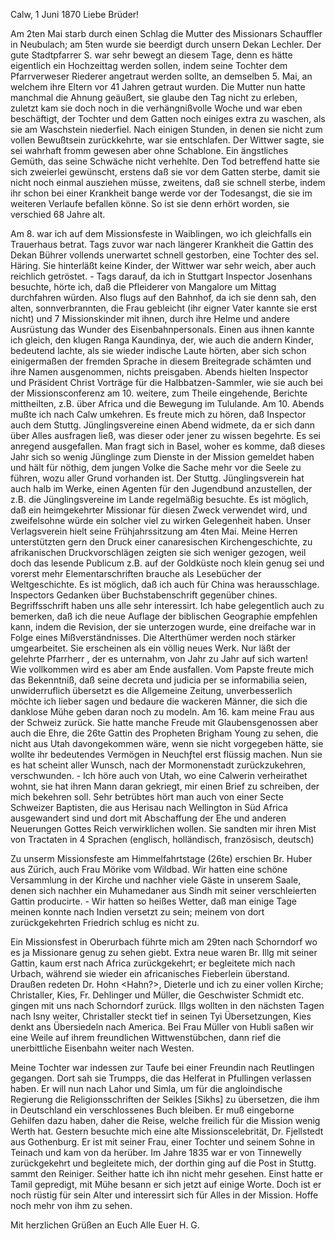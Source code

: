  Calw, 1 Juni 1870
Liebe Brüder!

Am 2ten Mai starb durch einen Schlag die Mutter des Missionars Schauffler in Neubulach; am 5ten wurde sie beerdigt durch unsern Dekan Lechler. Der gute Stadtpfarrer S. war sehr bewegt an diesem Tage, denn es hätte eigentlich ein Hochzeittag werden sollen, indem seine Tochter dem Pfarrverweser Riederer angetraut werden sollte, an demselben 5. Mai, an welchem ihre Eltern vor 41 Jahren getraut wurden. Die Mutter nun hatte manchmal die Ahnung geäußert, sie glaube den Tag nicht zu erleben, zuletzt kam sie doch noch in die verhängnißvolle Woche und war eben beschäftigt, der Tochter und dem Gatten noch einiges extra zu waschen, als sie am Waschstein niederfiel. Nach einigen Stunden, in denen sie nicht zum vollen Bewußtsein zurückkehrte, war sie entschlafen. Der Wittwer sagte, sie sei wahrhaft fromm gewesen aber ohne Schablone. Ein ängstliches Gemüth, das seine Schwäche nicht verhehlte. Den Tod betreffend hatte sie sich zweierlei gewünscht, erstens daß sie vor dem Gatten sterbe, damit sie nicht noch einmal ausziehen müsse, zweitens, daß sie schnell sterbe, indem ihr schon bei einer Krankheit bange werde vor der Todesangst, die sie im weiteren Verlaufe befallen könne. So ist sie denn erhört worden, sie verschied 68 Jahre alt.

Am 8. war ich auf dem Missionsfeste in Waiblingen, wo ich gleichfalls ein Trauerhaus betrat. Tags zuvor war nach längerer Krankheit die Gattin des Dekan Bührer vollends unerwartet schnell gestorben, eine Tochter des sel. Häring. Sie hinterläßt keine Kinder, der Wittwer war sehr weich, aber auch reichlich getröstet. - Tags darauf, da ich in Stuttgart Inspector Josenhans besuchte, hörte ich, daß die Pfleiderer von Mangalore um Mittag durchfahren würden. Also flugs auf den Bahnhof, da ich sie denn sah, den alten, sonnverbrannten, die Frau gebleicht (ihr eigner Vater kannte sie erst nicht) und 7 Missionskinder mit ihnen, durch ihre Helme und andere Ausrüstung das Wunder des Eisenbahnpersonals. Einen aus ihnen kannte ich gleich, den klugen Ranga Kaundinya, der, wie auch die andern Kinder, bedeutend lachte, als sie wieder indische Laute hörten, aber sich schon einigermaßen der fremden Sprache in diesem Breitegrade schämten und ihre Namen ausgenommen, nichts preisgaben. Abends hielten Inspector und Präsident Christ Vorträge für die Halbbatzen-Sammler, wie sie auch bei der Missionsconferenz am 10. weitere, zum Theile eingehende, Berichte mittheilten, z.B. über Africa und die Bewegung im Tululande. Am 10. Abends mußte ich nach Calw umkehren. Es freute mich zu hören, daß Inspector auch dem Stuttg. Jünglingsvereine einen Abend widmete, da er sich dann über Alles ausfragen ließ, was dieser oder jener zu wissen begehrte. Es sei anregend ausgefallen. Man fragt sich in Basel, woher es komme, daß dieses Jahr sich so wenig Jünglinge zum Dienste in der Mission gemeldet haben und hält für nöthig, dem jungen Volke die Sache mehr vor die Seele zu führen, wozu aller Grund vorhanden ist. Der Stuttg. Jünglingsverein hat auch halb im Werke, einen Agenten für den Jugendbund anzustellen, der z.B. die Jünglingsvereine im Lande regelmäßig besuchte. Es ist möglich, daß ein heimgekehrter Missionar für diesen Zweck verwendet wird, und zweifelsohne würde ein solcher viel zu wirken Gelegenheit haben. 
Unser Verlagsverein hielt seine Frühjahrssitzung am 4ten Mai. Meine Herren unterstützten gern den Druck einer canaresischen Kirchengeschichte, zu afrikanischen Druckvorschlägen zeigten sie sich weniger gezogen, weil doch das lesende Publicum z.B. auf der Goldküste noch klein genug sei und vorerst mehr Elementarschriften brauche als Lesebücher der Weltgeschichte. Es ist möglich, daß ich auch für China was herausschlage. Inspectors Gedanken über Buchstabenschrift gegenüber chines. Begriffsschrift haben uns alle sehr interessirt. Ich habe gelegentlich auch zu bemerken, daß ich die neue Auflage der biblischen Geographie empfehlen kann, indem die Revision, der sie unterzogen wurde, eine dreifache war in Folge eines Mißverständnisses. Die Alterthümer werden noch stärker umgearbeitet. Sie erscheinen als ein völlig neues Werk. Nur läßt der gelehrte Pfarrherr <Kinzler>, der es unternahm, von Jahr zu Jahr auf sich warten! Wie vollkommen wird es aber am Ende ausfallen. Vom Papste freute mich das Bekenntniß, daß seine decreta und judicia per se informabilia seien, unwiderruflich übersetzt es die Allgemeine Zeitung, unverbesserlich möchte ich lieber sagen und bedaure die wackeren Männer, die sich die danklose Mühe geben daran noch zu modeln. 
Am 16. kam meine Frau aus der Schweiz zurück. Sie hatte manche Freude mit Glaubensgenossen aber auch die Ehre, die 26te Gattin des Propheten Brigham Young zu sehen, die nicht aus Utah davongekommen wäre, wenn sie nicht vorgegeben hätte, sie wollte ihr bedeutendes Vermögen in Neuchƒtel erst flüssig machen. Nun sie es hat scheint aller Wunsch, nach der Mormonenstadt zurückzukehren, verschwunden. - Ich höre auch von Utah, wo eine Calwerin verheirathet wohnt, sie hat ihren Mann daran gekriegt, mir einen Brief zu schreiben, der mich bekehren soll. Sehr betrübtes hört man auch von einer Secte Schweizer Baptisten, die aus Herisau nach Wellington in Süd Africa ausgewandert sind und dort mit Abschaffung der Ehe und anderen Neuerungen Gottes Reich verwirklichen wollen. Sie sandten mir ihren Mist von Tractaten in 4 Sprachen (englisch, holländisch, französisch, deutsch)

Zu unserm Missionsfeste am Himmelfahrtstage (26te) erschien Br. Huber aus Zürich, auch Frau Mörike vom Wildbad. Wir hatten eine schöne Versammlung in der Kirche und nachher viele Gäste in unserem Saale, denen sich nachher ein Muhamedaner aus Sindh mit seiner verschleierten Gattin producirte. - Wir hatten so heißes Wetter, daß man einige Tage meinen konnte nach Indien versetzt zu sein; meinem von dort zurückgekehrten Friedrich schlug es nicht zu.

Ein Missionsfest in Oberurbach führte mich am 29ten nach Schorndorf wo es ja Missionare genug zu sehen giebt. Extra neue waren Br. Illg mit seiner Gattin, kaum erst nach <von> Africa zurückgekehrt; er begleitete mich nach Urbach, während sie wieder ein africanisches Fieberlein überstand. Draußen redeten Dr. Hohn <Hahn?>, Dieterle und ich zu einer vollen Kirche; Christaller, Kies, Fr. Dehlinger und Müller, die Geschwister Schmidt etc. gingen mit uns nach Schorndorf zurück. Illgs wollten in den nächsten Tagen nach Isny weiter, Christaller steckt tief in seinen Tyi Übersetzungen, Kies denkt ans Übersiedeln nach America. Bei Frau Müller von Hubli saßen wir eine Weile auf ihrem freundlichen Wittwenstübchen, dann rief die unerbittliche Eisenbahn weiter nach Westen.

Meine Tochter war indessen zur Taufe bei einer Freundin nach Reutlingen gegangen. Dort sah sie Trumpps, die das Helferat in Pfullingen verlassen haben. Er will nun nach Lahor und Simla, um für die angloindische Regierung die Religionsschriften der Seikles [Sikhs] zu übersetzen, die ihm in Deutschland ein verschlossenes Buch bleiben. Er muß eingeborne Gehilfen dazu haben, daher die Reise, welche freilich für die Mission wenig Werth hat. 
Gestern besuchte mich eine alte Missionscelebrität, Dr. Fjellstedt aus Gothenburg. Er ist mit seiner Frau, einer Tochter und seinem Sohne in Teinach und kam von da herüber. Im Jahre 1835 war er von Tinnewelly zurückgekehrt und begleitete mich, der dorthin ging auf die Post in Stuttg. sammt den Reiniger. Seither hatte ich ihn nicht mehr gesehen. Einst hatte er Tamil gepredigt, mit Mühe besann er sich jetzt auf einige Worte. Doch ist er noch rüstig für sein Alter und interessirt sich für Alles in der Mission. Hoffe noch mehr von ihm zu sehen.

Mit herzlichen Grüßen an Euch Alle
 Euer H. G.
